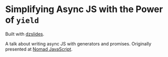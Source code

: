 # Simplifying Async JS with the Power of `yield`

Built with [dzslides](https://github.com/paulrouget/dzslides).

A talk about writing async JS with generators and promises. Originally presented at [Nomad JavaScript](https://nomadjavascript.com/).
